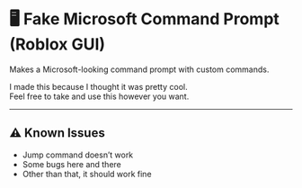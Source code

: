 # 🖥️ Fake Microsoft Command Prompt (Roblox GUI)

Makes a Microsoft-looking command prompt with custom commands.

I made this because I thought it was pretty cool.  
Feel free to take and use this however you want.

---

## ⚠️ Known Issues

- Jump command doesn’t work  
- Some bugs here and there  
- Other than that, it should work fine
